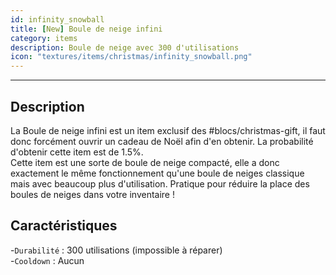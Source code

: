 ```yaml
---
id: infinity_snowball
title: [New] Boule de neige infini
category: items
description: Boule de neige avec 300 d'utilisations
icon: "textures/items/christmas/infinity_snowball.png"
---
```

___
## Description

La Boule de neige infini est un item exclusif des #blocs/christmas-gift, il faut donc forcément ouvrir un cadeau de Noël afin d'en obtenir. La probabilité d'obtenir cette item est de 1.5%.   
Cette item est une sorte de boule de neige compacté, elle a donc exactement le même fonctionnement qu'une boule de neiges classique mais avec beaucoup plus d'utilisation. Pratique pour réduire la place des boules de neiges dans votre inventaire !

## Caractéristiques  

-``Durabilité`` : 300 utilisations (impossible à réparer)  
-``Cooldown`` : Aucun
